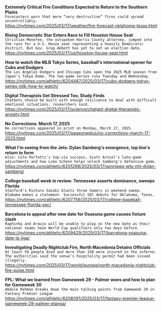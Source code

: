 **Extremely Critical Fire Conditions Expected to Return to the Southern Plains**\
`Forecasters warn that more “very destructive” fires could spread uncontrollably.`\
https://nytimes.com/2025/03/17/weather/fire-forecast-oklahoma-texas.html

**Rising Democratic Star Enters Race to Fill Houston House Seat**\
`Christian Menefee, the outspoken Harris County attorney, jumped into the race for a U.S. House seat representing a heavily Democratic district. But Gov. Greg Abbott has yet to set an election date.`\
https://nytimes.com/2025/03/17/us/houston-house-seat.html

**How to watch the MLB Tokyo Series, baseball's international opener for Cubs and Dodgers**\
`The Los Angeles Dodgers and Chicago Cubs open the 2025 MLB season from Japan's Tokyo Dome. The two-game series runs Tuesday and Wednesday.`\
https://nytimes.com/athletic/6204487/2025/03/17/cubs-dodgers-tokyo-series-mlb-how-to-watch/

**Digital Therapists Get Stressed Too, Study Finds**\
`Chatbots should be built with enough resilience to deal with difficult emotional situations, researchers said.`\
https://nytimes.com/2025/03/17/science/chatgpt-digital-therapists-anxiety.html

**No Corrections: March 17, 2025**\
`No corrections appeared in print on Monday, March 17, 2025.`\
https://nytimes.com/2025/03/17/pageoneplus/no-corrections-march-17-2025.html

**What I'm seeing from the Jets: Dylan Samberg's emergence, top line's return to form**\
`Also: Cole Perfetti's top-six success, Scott Arniel's late-game adjustments and how Luke Schenn helps unlock Samberg's defensive game.`\
https://nytimes.com/athletic/6201299/2025/03/17/winnipeg-jets-nhl-dylan-samberg/

**College baseball week in review: Tennessee asserts dominance, sweeps Florida**\
`Stanford's Rintaro Sasaki blasts three homers in weekend sweep. Alabama makes a statement. Successful SEC debuts for Oklahoma, Texas. `\
https://nytimes.com/athletic/6207756/2025/03/17/college-baseball-tennessee-florida-sec/

**Barcelona to appeal after new date for Osasuna game causes fixture clash**\
`Raphinha and Araujo will be unable to play on the new date as their national teams have World Cup qualifiers only two days before.`\
https://nytimes.com/athletic/6209429/2025/03/17/barcelona-osasuna-date-la-liga/

**Investigating Deadly Nightclub Fire, North Macedonia Detains Officials**\
`At least 59 people died and more than 150 were injured in the inferno. The authorities said the venue’s hospitality permit had been issued illegally.`\
https://nytimes.com/2025/03/17/world/europe/north-macedonia-nightclub-fire-pulse.html

**FPL: What we learned from Gameweek 29 - Palmer woes and how to plan for Gameweek 30**\
`Abdule Rehman breaks down the main talking points from Gameweek 29 in Fantasy Premier League`\
https://nytimes.com/athletic/6208091/2025/03/17/fantasy-premier-league-gameweek-29-palmer-elanga/

